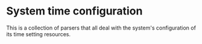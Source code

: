 System time configuration
=========================

This is a collection of parsers that all deal with the system's configuration
of its time setting resources.